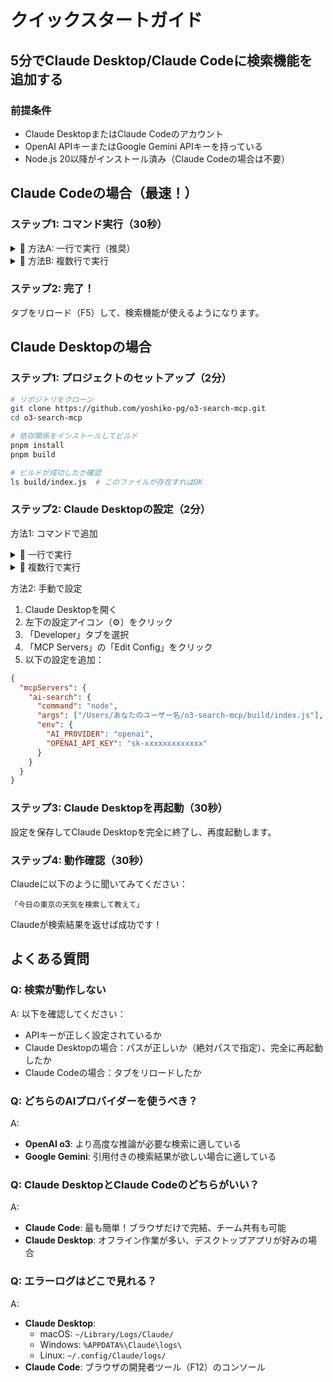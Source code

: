 # クイックスタートガイド

## 5分でClaude Desktop/Claude Codeに検索機能を追加する

### 前提条件
- Claude DesktopまたはClaude Codeのアカウント
- OpenAI APIキーまたはGoogle Gemini APIキーを持っている
- Node.js 20以降がインストール済み（Claude Codeの場合は不要）

## Claude Codeの場合（最速！）

### ステップ1: コマンド実行（30秒）

<details>
<summary>📝 方法A: 一行で実行（推奨）</summary>

```bash
claude mcp add o3-search -s user -e AI_PROVIDER=openai -e OPENAI_API_KEY=sk-xxxxxxxxxxxxx -- npx o3-search-mcp
```
</details>

<details>
<summary>📄 方法B: 複数行で実行</summary>

```bash
claude mcp add o3-search -s user \
  -e AI_PROVIDER=openai \
  -e OPENAI_API_KEY=sk-xxxxxxxxxxxxx \
  -- npx o3-search-mcp
```
</details>

### ステップ2: 完了！

タブをリロード（F5）して、検索機能が使えるようになります。

## Claude Desktopの場合

### ステップ1: プロジェクトのセットアップ（2分）

```bash
# リポジトリをクローン
git clone https://github.com/yoshiko-pg/o3-search-mcp.git
cd o3-search-mcp

# 依存関係をインストールしてビルド
pnpm install
pnpm build

# ビルドが成功したか確認
ls build/index.js  # このファイルが存在すればOK
```

### ステップ2: Claude Desktopの設定（2分）

方法1: コマンドで追加

<details>
<summary>📝 一行で実行</summary>

```bash
claude mcp add o3-search -s user -e AI_PROVIDER=openai -e OPENAI_API_KEY=sk-xxxxxxxxxxxxx -- node /path/to/o3-search-mcp/build/index.js
```
</details>

<details>
<summary>📄 複数行で実行</summary>

```bash
claude mcp add o3-search -s user \
  -e AI_PROVIDER=openai \
  -e OPENAI_API_KEY=sk-xxxxxxxxxxxxx \
  -- node /path/to/o3-search-mcp/build/index.js
```
</details>

方法2: 手動で設定
1. Claude Desktopを開く
2. 左下の設定アイコン（⚙️）をクリック
3. 「Developer」タブを選択
4. 「MCP Servers」の「Edit Config」をクリック
5. 以下の設定を追加：

```json
{
  "mcpServers": {
    "ai-search": {
      "command": "node",
      "args": ["/Users/あなたのユーザー名/o3-search-mcp/build/index.js"],
      "env": {
        "AI_PROVIDER": "openai",
        "OPENAI_API_KEY": "sk-xxxxxxxxxxxxx"
      }
    }
  }
}
```

### ステップ3: Claude Desktopを再起動（30秒）

設定を保存してClaude Desktopを完全に終了し、再度起動します。

### ステップ4: 動作確認（30秒）

Claudeに以下のように聞いてみてください：

```
「今日の東京の天気を検索して教えて」
```

Claudeが検索結果を返せば成功です！

## よくある質問

### Q: 検索が動作しない

A: 以下を確認してください：
- APIキーが正しく設定されているか
- Claude Desktopの場合：パスが正しいか（絶対パスで指定）、完全に再起動したか
- Claude Codeの場合：タブをリロードしたか

### Q: どちらのAIプロバイダーを使うべき？

A: 
- **OpenAI o3**: より高度な推論が必要な検索に適している
- **Google Gemini**: 引用付きの検索結果が欲しい場合に適している

### Q: Claude DesktopとClaude Codeのどちらがいい？

A:
- **Claude Code**: 最も簡単！ブラウザだけで完結、チーム共有も可能
- **Claude Desktop**: オフライン作業が多い、デスクトップアプリが好みの場合

### Q: エラーログはどこで見れる？

A: 
- **Claude Desktop**: 
  - macOS: `~/Library/Logs/Claude/`
  - Windows: `%APPDATA%\Claude\logs\`
  - Linux: `~/.config/Claude/logs/`
- **Claude Code**: ブラウザの開発者ツール（F12）のコンソール